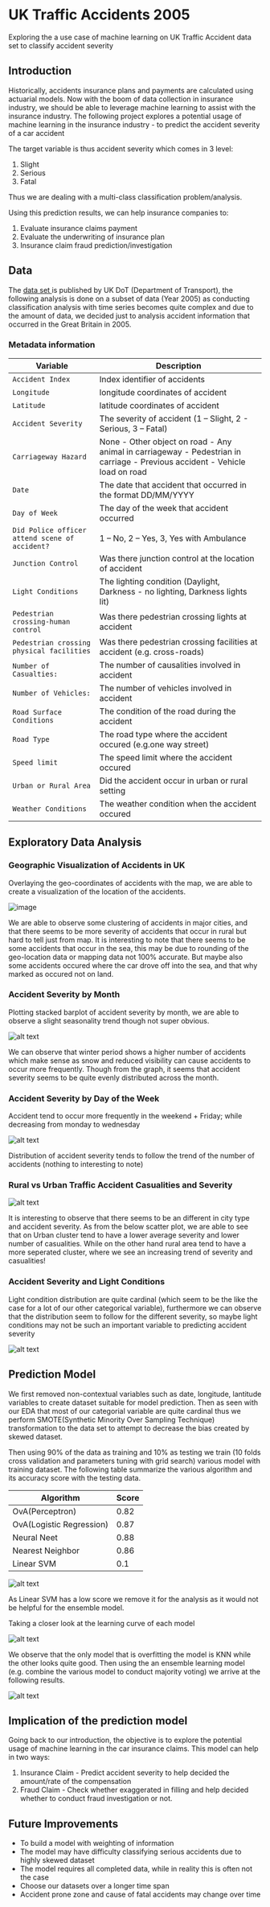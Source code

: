 # UK Traffic Accidents 2005 
Exploring the a use case of machine learning on UK Traffic Accident data set to classify accident severity

## Introduction
Historically, accidents insurance plans and payments are calculated using actuarial models. Now
with the boom of data collection in insurance industry, we should be able to leverage machine
learning to assist with the insurance industry.
The following project explores a potential usage of machine learning in the insurance industry - to predict the accident severity of a car accident

The target variable is thus accident severity which comes in 3 level:
1. Slight
2. Serious
3. Fatal

Thus we are dealing with a multi-class classification problem/analysis.

Using this prediction results, we can help insurance companies to:
1. Evaluate insurance claims payment
2. Evaluate the underwriting of insurance plan
3. Insurance claim fraud prediction/investigation

## Data 
The <a href = https://data.gov.uk/dataset/cb7ae6f0-4be6-4935-9277-47e5ce24a11f/road-safety-data> data set <a> is published by UK DoT (Department of Transport), the following analysis is done on a subset of data (Year 2005) as conducting classification analysis with time series becomes quite complex and due to the amount of data, we decided
just to analysis accident information that occurred in the Great Britain in 2005. 
 
 ### Metadata information
 | Variable | Description |
| --- | --- |
| `Accident Index` | Index identifier of accidents |
| `Longitude` | longitude coordinates of accident |
| `Latitude` | latitude coordinates of accident |
| `Accident Severity` | The severity of accident (1 – Slight, 2 - Serious, 3 – Fatal) |
| `Carriageway Hazard` | None - Other object on road - Any animal in carriageway - Pedestrian in carriage - Previous accident - Vehicle load on road    |
| `Date` | The date that accident that occurred in the format DD/MM/YYYY |
| `Day of Week` | The day of the week that accident occurred  |
| `Did Police officer attend scene of accident?` | 1 – No, 2 – Yes, 3, Yes with Ambulance  |
| `Junction Control` | Was there junction control at the location of accident  |
| `Light Conditions` | The lighting condition (Daylight, Darkness - no lighting, Darkness lights lit) |
| `Pedestrian crossing-human control` | Was there pedestrian crossing lights at accident |
| `Pedestrian crossing physical facilities` | Was there pedestrian crossing facilities at accident (e.g. cross-roads)  |
| `Number of Casualties:` | The number of causalities involved in accident |
| `Number of Vehicles:` | The number of vehicles involved in accident |
| `Road Surface Conditions` | The condition of the road during the accident  |
| `Road Type` | The road type where the accident occured (e.g.one way street)  |
| `Speed limit` | The speed limit where the accident occured  |
| `Urban or Rural Area` | Did the accident occur in urban or rural setting |
| `Weather Conditions` | The weather condition when the accident occured  |

## Exploratory Data Analysis

### Geographic Visualization of Accidents in UK
Overlaying the geo-coordinates of accidents with the map, we are able to create a visualization of
the location of the accidents. 

![image](./3_Diagrams/Uk_Accident_Graph.PNG)

We are able to observe some clustering of accidents in major cities,
and that there seems to be more severity of accidents that occur in rural but hard to tell just from
map. It is interesting to note that there seems to be some accidents that occur in the sea, this may be
due to rounding of the geo-location data or mapping data not 100% accurate. But maybe also
some accidents occured where the car drove off into the sea, and that why marked as occured not
on land.

### Accident Severity by Month
Plotting stacked barplot of accident severity by month, we are able to observe a slight seasonality
trend though not super obvious.

![alt text](./3_Diagrams/month.png)

We can observe that winter period shows a higher number of accidents which make sense as snow
and reduced visibility can cause accidents to occur more frequently. Though from the graph, it
seems that accident severity seems to be quite evenly distributed across the month.

### Accident Severity by Day of the Week
Accident tend to occur more frequently in the weekend + Friday; while decreasing from monday
to wednesday

![alt text](./3_Diagrams/Accident_Severity_by_weekday.png)

Distribution of accident severity tends to follow the trend of the number of accidents (nothing to
interesting to note)

### Rural vs Urban Traffic Accident Casualities and Severity

![alt text](./3_Diagrams/rural.png)

It is interesting to observe that there seems to be an different in city type and accident severity. As
from the below scatter plot, we are able to see that on Urban cluster tend to have a lower average
severity and lower number of casualities. While on the other hand rural area tend to have a more
seperated cluster, where we see an increasing trend of severity and casualities!

### Accident Severity and Light Conditions
Light condition distribution are quite cardinal (which seem to be the like the case for a lot of our
other categorical variable), furthermore we can observe that the distribution seem to follow for the
different severity, so maybe light conditions may not be such an important variable to predicting
accident severity

![alt text](3_Diagrams/light.png)

## Prediction Model

We first removed non-contextual variables such as date, longitude, lantitude variables to create dataset suitable for model prediction. Then as seen with our EDA that most of our categorial variable are quite cardinal thus we perform SMOTE(Synthetic Minority Over Sampling Technique) transformation to the data set to attempt to decrease the bias created by skewed dataset. 

Then using 90% of the data as training and 10% as testing we train (10 folds cross validation and parameters tuning with grid search) various model with training dataset. The following table summarize the various algorithm and its accuracy score with the testing data. 

 | Algorithm | Score |
| --- | --- |
| OvA(Perceptron) | 0.82 |
| OvA(Logistic Regression) | 0.87 |
| Neural Neet | 0.88 |
| Nearest Neighbor | 0.86 |
| Linear SVM | 0.1 |

![alt text](3_Diagrams/roc.png)

As Linear SVM has a low score we remove it for the analysis as it would not be helpful for the ensemble model.

Taking a closer look at the learning curve of each model

![alt text](3_Diagrams/validcurve.png)

We observe that the only model that is overfitting the model is KNN while the other looks quite good. Then using the an ensemble learning model (e.g. combine the various model to conduct majority voting) we arrive at the following results.

![alt text](3_Diagrams/results.png)

## Implication of the prediction model

Going back to our introduction, the objective is to explore the potential usage of machine learning in the car insurance claims. This model can help in two ways:
1. Insurance Claim - Predict accident severity to help decided the amount/rate of the compensation
2. Fraud Claim - Check whether exaggerated in filling and help decided whether to conduct fraud investigation or not.

## Future Improvements

- To build a model with weighting of information 
- The model may have difficulty classifying serious accidents due to highly skewed dataset
- The model requires all completed data, while in reality this is often not the case 
- Choose our datasets over a longer time span
- Accident prone zone and cause of fatal accidents may change over time




